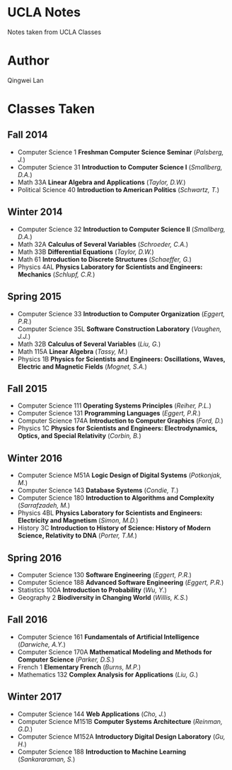 # UCLA Notes

Notes taken from UCLA Classes

# Author

Qingwei Lan

# Classes Taken

## Fall 2014
- Computer Science 1 **Freshman Computer Science Seminar** (*Palsberg, J.*)
- Computer Science 31 **Introduction to Computer Science I** (*Smallberg, D.A.*)
- Math 33A **Linear Algebra and Applications** (*Taylor, D.W.*)
- Political Science 40 **Introduction to American Politics** (*Schwartz, T.*)

## Winter 2014
- Computer Science 32 **Introduction to Computer Science II** (*Smallberg, D.A.*)
- Math 32A **Calculus of Several Variables** (*Schroeder, C.A.*)
- Math 33B **Differential Equations** (*Taylor, D.W.*)
- Math 61 **Introduction to Discrete Structures** (*Schaeffer, G.*)
- Physics 4AL **Physics Laboratory for Scientists and Engineers: Mechanics** (*Schlupf, C.R.*)

## Spring 2015
- Computer Science 33 **Introduction to Computer Organization** (*Eggert, P.R.*)
- Computer Science 35L **Software Construction Laboratory** (*Vaughen, J.J.*)
- Math 32B **Calculus of Several Variables** (*Liu, G.*)
- Math 115A **Linear Algebra** (*Tassy, M.*)
- Physics 1B **Physics for Scientists and Engineers: Oscillations, Waves, Electric and Magnetic Fields** (*Mognet, S.A.*)

## Fall 2015
- Computer Science 111 **Operating Systems Principles** (*Reiher, P.L.*)
- Computer Science 131 **Programming Languages** (*Eggert, P.R.*)
- Computer Science 174A **Introduction to Computer Graphics** (*Ford, D.*)
- Physics 1C **Physics for Scientists and Engineers: Electrodynamics, Optics, and Special Relativity** (*Corbin, B.*)

## Winter 2016
- Computer Science M51A **Logic Design of Digital Systems** (*Potkonjak, M.*)
- Computer Science 143 **Database Systems** (*Condie, T.*)
- Computer Science 180 **Introduction to Algorithms and Complexity** (*Sarrafzadeh, M.*)
- Physics 4BL **Physics Laboratory for Scientists and Engineers: Electricity and Magnetism** (*Simon, M.D.*)
- History 3C **Introduction to History of Science: History of Modern Science, Relativity to DNA** (*Porter, T.M.*)

## Spring 2016
- Computer Science 130 **Software Engineering** (*Eggert, P.R.*)
- Computer Science 188 **Advanced Software Engineering** (*Eggert, P.R.*)
- Statistics 100A **Introduction to Probability** (*Wu, Y.*)
- Geography 2 **Biodiversity in Changing World** (*Willis, K.S.*)

## Fall 2016
- Computer Science 161 **Fundamentals of Artificial Intelligence** (*Darwiche, A.Y.*)
- Computer Science 170A **Mathematical Modeling and Methods for Computer Science** (*Parker, D.S.*)
- French 1 **Elementary French** (*Burns, M.P.*)
- Mathematics 132 **Complex Analysis for Applications** (*Liu, G.*)

## Winter 2017
- Computer Science 144 **Web Applications** (*Cho, J.*)
- Computer Science M151B **Computer Systems Architecture** (*Reinman, G.D.*)
- Computer Science M152A **Introductory Digital Design Laboratory** (*Gu, H.*)
- Computer Science 188 **Introduction to Machine Learning** (*Sankararaman, S.*)
